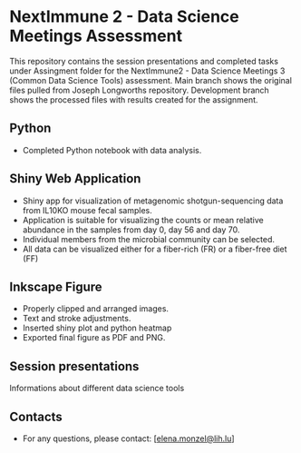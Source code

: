 # NextImmune 2 - Data Science Meetings Assessment

This repository contains the session presentations and completed tasks under Assingment folder for the NextImmune2 - Data Science Meetings 3 (Common Data Science Tools) assessment.
Main branch shows the original files pulled from Joseph Longworths repository.
Development branch shows the processed files with results created for the assignment.

## Python
- Completed Python notebook with data analysis.

## Shiny Web Application
- Shiny app for visualization of metagenomic shotgun-sequencing data from IL10KO mouse fecal samples.
- Application is suitable for visualizing the counts or mean relative abundance in the samples from day 0, day 56 and day 70.
- Individual members from the microbial community can be selected.
- All data can be visualized either for a fiber-rich (FR) or a fiber-free diet (FF)

## Inkscape Figure
- Properly clipped and arranged images.
- Text and stroke adjustments.
- Inserted shiny plot and python heatmap
- Exported final figure as PDF and PNG.

## Session presentations
Informations about different data science tools

## Contacts
- For any questions, please contact: [elena.monzel@lih.lu]
